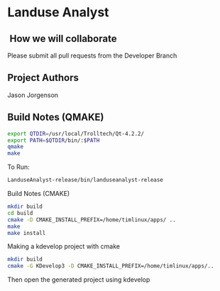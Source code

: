 # Landuse Analyst

##  How we will collaborate

Please submit all pull requests from the Developer Branch

## Project Authors

Jason Jorgenson

## Build Notes (QMAKE)

```BASH
export QTDIR=/usr/local/Trolltech/Qt-4.2.2/
export PATH=$QTDIR/bin/:$PATH
qmake
make
```

To Run:

```BASH
LanduseAnalyst-release/bin/landuseanalyst-release
```

Build Notes (CMAKE)

```BASH
mkdir build
cd build
cmake -D CMAKE_INSTALL_PREFIX=/home/timlinux/apps/ ..
make
make install
```

Making a kdevelop project with cmake

```BASH
mkdir build
cmake -G KDevelop3 -D CMAKE_INSTALL_PREFIX=/home/timlinux/apps/..
```

Then open the generated project using kdevelop
